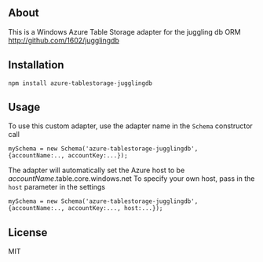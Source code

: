 ## About

This is a Windows Azure Table Storage adapter for the juggling db ORM http://github.com/1602/jugglingdb

## Installation

    npm install azure-tablestorage-jugglingdb

## Usage

To use this custom adapter, use the adapter name in the `Schema` constructor call

    mySchema = new Schema('azure-tablestorage-jugglingdb', {accountName:.., accountKey:...});

The adapter will automatically set the Azure host to be *accountName*.table.core.windows.net
To specify your own host, pass in the `host` parameter in the settings

    mySchema = new Schema('azure-tablestorage-jugglingdb', {accountName:.., accountKey:..., host:...});

## License

MIT